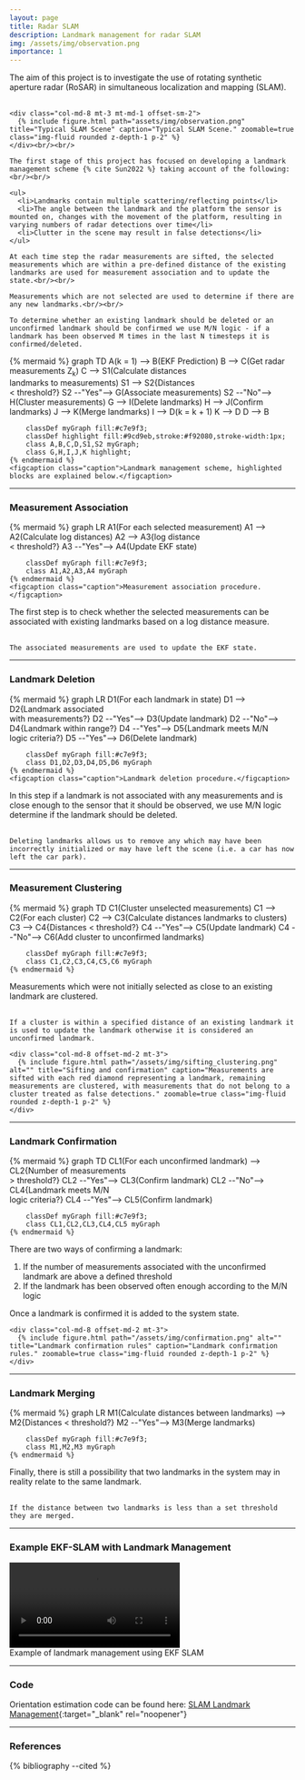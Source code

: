 ```yaml
---
layout: page
title: Radar SLAM
description: Landmark management for radar SLAM
img: /assets/img/observation.png
importance: 1
---
```


<div class="row align-items-top justify-content-center">
  <div class="col-md-7 mt-3 mt-md-0">
    The aim of this project is to investigate the use of rotating synthetic aperture radar (RoSAR) in simultaneous localization and mapping (SLAM).<br><br>

    <div class="col-md-8 mt-3 mt-md-1 offset-sm-2">
      {% include figure.html path="assets/img/observation.png" title="Typical SLAM Scene" caption="Typical SLAM Scene." zoomable=true class="img-fluid rounded z-depth-1 p-2" %}
    </div><br/><br/>

    The first stage of this project has focused on developing a landmark management scheme {% cite Sun2022 %} taking account of the following:<br/><br/>

    <ul>
      <li>Landmarks contain multiple scattering/reflecting points</li>
      <li>The angle between the landmark and the platform the sensor is mounted on, changes with the movement of the platform, resulting in varying numbers of radar detections over time</li>
      <li>Clutter in the scene may result in false detections</li>
    </ul>

    At each time step the radar measurements are sifted, the selected measurements which are within a pre-defined distance of the existing landmarks are used for measurement association and to update the state.<br/><br/>

    Measurements which are not selected are used to determine if there are any new landmarks.<br/><br/>

    To determine whether an existing landmark should be deleted or an unconfirmed landmark should be confirmed we use M/N logic - if a landmark has been observed M times in the last N timesteps it is confirmed/deleted.
  </div>
  <div class="col-md-5 mt-3 mt-md-1">
    {% mermaid %}
      graph TD
        A(k = 1) --> B(EKF Prediction)
        B --> C(Get radar measurements Z<sub>k</sub>)
        C --> S1(Calculate distances<br/>landmarks to measurements)
        S1 --> S2{Distances<br>< threshold?}
        S2 --"Yes"--> G(Associate measurements)
        S2 --"No"--> H(Cluster measurements)
        G --> I(Delete landmarks)
        H --> J(Confirm landmarks)
        J --> K(Merge landmarks)
        I --> D(k = k + 1)
        K --> D
        D --> B

        classDef myGraph fill:#c7e9f3;
        classDef highlight fill:#9cd9eb,stroke:#f92080,stroke-width:1px;
        class A,B,C,D,S1,S2 myGraph;
        class G,H,I,J,K highlight;
    {% endmermaid %}
    <figcaption class="caption">Landmark management scheme, highlighted blocks are explained below.</figcaption>
  </div>
</div>

---

### Measurement Association

<div class="row align-items-center justify-content-center">
  <div class="col-md-7 mt-3 mt-md-1">
    {% mermaid %}
      graph LR
        A1(For each selected measurement)
        A1 --> A2(Calculate log distances)
        A2 --> A3{log distance<br/> < threshold?}
        A3 --"Yes"--> A4(Update EKF state)

        classDef myGraph fill:#c7e9f3;
        class A1,A2,A3,A4 myGraph
    {% endmermaid %}
    <figcaption class="caption">Measurement association procedure.</figcaption>
  </div>
  <div class="col-md-5 mt-3 mt-md-1">
    The first step is to check whether the selected measurements can be associated with existing landmarks based on a log distance measure.<br/><br/>

    The associated measurements are used to update the EKF state.
  </div>
</div>

---

### Landmark Deletion

<div class="row align-items-center justify-content-center">
  <div class="col-md-7 mt-3 mt-md-1">
    {% mermaid %}
      graph LR
        D1(For each landmark in state)
        D1 --> D2{Landmark associated<br/> with measurements?}
        D2 --"Yes"--> D3(Update landmark)
        D2 --"No"--> D4{Landmark within range?}
        D4 --"Yes"--> D5{Landmark meets M/N<br/> logic criteria?}
        D5 --"Yes"--> D6(Delete landmark)

        classDef myGraph fill:#c7e9f3;
        class D1,D2,D3,D4,D5,D6 myGraph
    {% endmermaid %}
    <figcaption class="caption">Landmark deletion procedure.</figcaption>
  </div>
  <div class="col-md-5 mt-3 mt-md-1">
    In this step if a landmark is not associated with any measurements and is close enough to the sensor that it should be observed, we use M/N logic determine if the landmark should be deleted.<br/><br/>

    Deleting landmarks allows us to remove any which may have been incorrectly initialized or may have left the scene (i.e. a car has now left the car park).
  </div>
</div>

---

### Measurement Clustering

<div class="row align-items-center justify-content-center">
  <div class="col-md-4 mt-3 mt-md-1">
    {% mermaid %}
      graph TD
        C1(Cluster unselected measurements)
        C1 --> C2(For each cluster)
        C2 --> C3(Calculate distances landmarks to clusters)
        C3 --> C4{Distances < threshold?}
        C4 --"Yes"--> C5(Update landmark)
        C4 --"No"--> C6(Add cluster to unconfirmed landmarks)

        classDef myGraph fill:#c7e9f3;
        class C1,C2,C3,C4,C5,C6 myGraph
    {% endmermaid %}
  </div>
  <div class="col-md-8 mt-3 mt-md-1">
    Measurements which were not initially selected as close to an existing landmark are clustered.<br/><br/>

    If a cluster is within a specified distance of an existing landmark it is used to update the landmark otherwise it is considered an unconfirmed landmark.

    <div class="col-md-8 offset-md-2 mt-3">
      {% include figure.html path="/assets/img/sifting_clustering.png" alt="" title="Sifting and confirmation" caption="Measurements are sifted with each red diamond representing a landmark, remaining measurements are clustered, with measurements that do not belong to a cluster treated as false detections." zoomable=true class="img-fluid rounded z-depth-1 p-2" %}
    </div>
  </div>
</div>

---

### Landmark Confirmation

<div class="row align-items-center justify-content-center">
  <div class="col-md-4 mt-3 mt-md-1">
    {% mermaid %}
      graph TD
        CL1(For each unconfirmed landmark) --> CL2{Number of measurements<br/> > threshold?}
        CL2 --"Yes"--> CL3(Confirm landmark)
        CL2 --"No"--> CL4{Landmark meets M/N<br/> logic criteria?}
        CL4 --"Yes"--> CL5(Confirm landmark)

        classDef myGraph fill:#c7e9f3;
        class CL1,CL2,CL3,CL4,CL5 myGraph
    {% endmermaid %}
  </div>
  <div class="col-md-8 mt-3 mt-md-1">
    There are two ways of confirming a landmark:
    <ol>
      <li>If the number of measurements associated with the unconfirmed landmark are above a defined threshold</li>
      <li>If the landmark has been observed often enough according to the M/N logic</li>
    </ol>
    Once a landmark is confirmed it is added to the system state.

    <div class="col-md-8 offset-md-2 mt-3">
      {% include figure.html path="/assets/img/confirmation.png" alt="" title="Landmark confirmation rules" caption="Landmark confirmation rules." zoomable=true class="img-fluid rounded z-depth-1 p-2" %}
    </div>
  </div>
</div>

---

### Landmark Merging

<div class="row align-items-center justify-content-center">
  <div class="col-md-7 mt-3 mt-md-1">
    {% mermaid %}
      graph LR
        M1(Calculate distances between landmarks) --> M2{Distances < threshold?}
        M2 --"Yes"--> M3(Merge landmarks)

        classDef myGraph fill:#c7e9f3;
        class M1,M2,M3 myGraph
    {% endmermaid %}
  </div>
  <div class="col-md-5 mt-3 mt-md-1">
    Finally, there is still a possibility that two landmarks in the system may in reality relate to the same landmark.<br/><br/>

    If the distance between two landmarks is less than a set threshold they are merged.
  </div>
</div>

---

### Example EKF-SLAM with Landmark Management

<div class="row justify-content-center">
  <div class="col-md-6 mt-3 mt-md-0">
    <div class="embed-responsive embed-responsive-4by3">
      <video class="embed-responsive-item" preload="metadata" controls="" src="../../assets/img/radarSLAM_sim.mp4" type='video/mp4'> </video>
    </div>
    <figcaption class="caption">Example of landmark management using EKF SLAM</figcaption>
  </div>
</div>

---

### Code
Orientation estimation code can be found here: [SLAM Landmark Management](https://github.com/shuai000/SLAM_LandmarkManagement){:target="_blank" rel="noopener"}

---

### References
<div class="references">
  {% bibliography --cited %}
</div>
